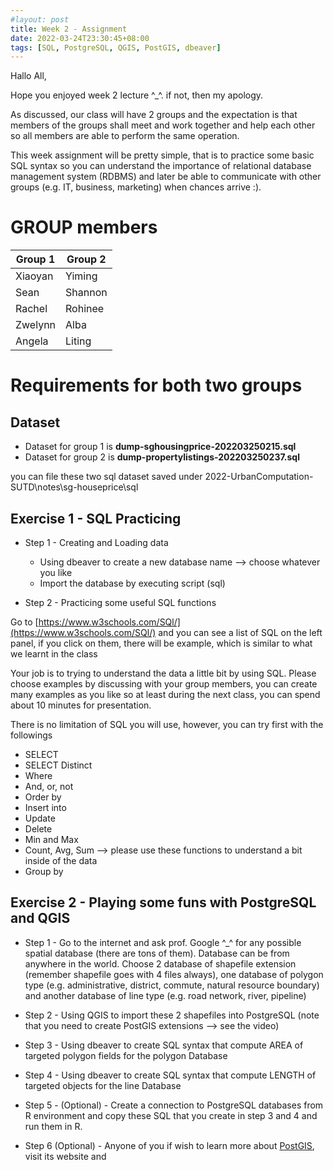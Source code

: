 ```yaml
---
#layout: post
title: Week 2 - Assignment
date: 2022-03-24T23:30:45+08:00
tags: [SQL, PostgreSQL, QGIS, PostGIS, dbeaver]
---
```


Hallo All,

Hope you enjoyed week 2 lecture ^_^. if not, then my apology.

As discussed, our class will have 2 groups and the expectation is that members of the groups shall meet and work together and help each other so all members are able to perform the same operation.

This week assignment will be pretty simple, that is to practice some basic SQL syntax so you can understand the importance of relational database management system (RDBMS) and later be able to communicate with other groups (e.g. IT, business, marketing) when chances arrive :).


# GROUP members
| Group 1 | Group 2 |
|---------|---------|
| Xiaoyan | Yiming  |
| Sean    | Shannon |
| Rachel  | Rohinee |
| Zwelynn | Alba    |
| Angela  | Liting  |


# Requirements for both two groups

## Dataset
- Dataset for group 1 is **dump-sghousingprice-202203250215.sql**
- Dataset for group 2 is **dump-propertylistings-202203250237.sql**

you can file these two sql dataset saved under 2022-UrbanComputation-SUTD\notes\sg-houseprice\sql


## Exercise 1 - SQL Practicing
- Step 1 - Creating and Loading data
  - Using dbeaver to create a new database name --> choose whatever you like
  - Import the database by executing script (sql)

- Step 2 - Practicing some useful SQL functions

Go to [https://www.w3schools.com/SQl/](https://www.w3schools.com/SQl/) and you can see a list of SQL on the left panel, if you click on them, there will be example, which is similar to what we learnt in the class

Your job is to trying to understand the data a little bit by using SQL. Please choose examples by discussing with your group members, you can create many examples as you like so at least during the next class, you can spend about 10 minutes for presentation.

There is no limitation of SQL you will use, however, you can try first with the followings
  - SELECT
  - SELECT Distinct
  - Where
  - And, or, not
  - Order by
  - Insert into
  - Update
  - Delete
  - Min and Max
  - Count, Avg, Sum --> please use these functions to understand a bit inside of the data
  - Group by

## Exercise 2 - Playing some funs with PostgreSQL and QGIS

- Step 1 - Go to the internet and ask prof. Google ^_^ for any possible spatial database (there are tons of them). Database can be from anywhere in the world. Choose 2 database of shapefile extension (remember shapefile goes with 4 files always), one database of polygon type (e.g. administrative, district, commute, natural resource boundary) and another database of line type (e.g. road network, river, pipeline)

- Step 2 - Using QGIS to import these 2 shapefiles into PostgreSQL (note that you need to create PostGIS extensions --> see the video)

- Step 3 - Using dbeaver to create SQL syntax that compute AREA of targeted polygon fields for the polygon Database

- Step 4 - Using dbeaver to create SQL syntax that compute LENGTH of targeted objects for the line Database

- Step 5 - (Optional) - Create a connection to PostgreSQL databases from R environment and copy these SQL that you create in step 3 and 4 and run them in R.

- Step 6 (Optional) - Anyone of you if wish to learn more about [PostGIS](https://postgis.net/), visit its website and
